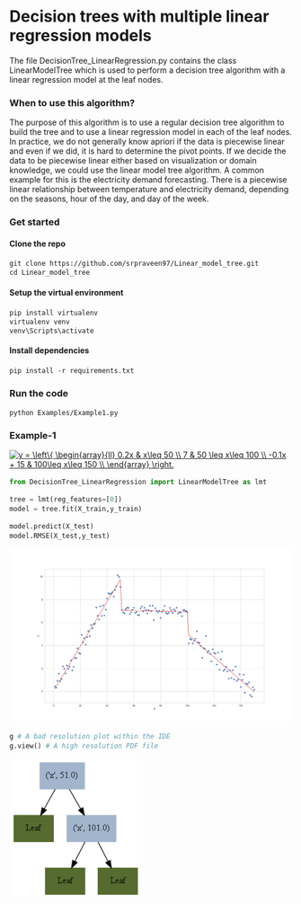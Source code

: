 # Decision trees with multiple linear regression models

The file DecisionTree_LinearRegression.py contains the class LinearModelTree which is used to perform a decision tree algorithm with a linear regression model at the leaf nodes. 

### When to use this algorithm?

The purpose of this algorithm is to use a regular decision tree algorithm to build the tree and to use a linear regression model in each of the leaf nodes. In practice, we do not generally know apriori if the data is piecewise linear and even if we did, it is hard to determine the pivot points. If we decide the data to be piecewise linear either based on visualization or domain knowledge, we could use the linear model tree algorithm. A common example for this is the electricity demand forecasting. There is a piecewise linear relationship between temperature and electricity demand, depending on the seasons, hour of the day, and day of the week. 

### Get started

#### Clone the repo
```
git clone https://github.com/srpraveen97/Linear_model_tree.git
cd Linear_model_tree
```

#### Setup the virtual environment
```
pip install virtualenv
virtualenv venv  
venv\Scripts\activate
```

#### Install dependencies
```
pip install -r requirements.txt
```

### Run the code
```
python Examples/Example1.py
```

### Example-1

<a href="https://www.codecogs.com/eqnedit.php?latex=y&space;=&space;\left\{&space;\begin{array}{ll}&space;0.2x&space;&&space;x\leq&space;50&space;\\&space;7&space;&&space;50&space;\leq&space;x\leq&space;100&space;\\&space;-0.1x&space;&plus;&space;15&space;&&space;100\leq&space;x\leq&space;150&space;\\&space;\end{array}&space;\right." target="_blank"><img src="https://latex.codecogs.com/gif.latex?y&space;=&space;\left\{&space;\begin{array}{ll}&space;0.2x&space;&&space;x\leq&space;50&space;\\&space;7&space;&&space;50&space;\leq&space;x\leq&space;100&space;\\&space;-0.1x&space;&plus;&space;15&space;&&space;100\leq&space;x\leq&space;150&space;\\&space;\end{array}&space;\right." title="y = \left\{ \begin{array}{ll} 0.2x & x\leq 50 \\ 7 & 50 \leq x\leq 100 \\ -0.1x + 15 & 100\leq x\leq 150 \\ \end{array} \right." /></a>

```python
from DecisionTree_LinearRegression import LinearModelTree as lmt
```

```python
tree = lmt(reg_features=[0])
model = tree.fit(X_train,y_train)
```

```python
model.predict(X_test)
model.RMSE(X_test,y_test)
```
![PLot-1](Example1_plot.png)

```python
g # A bad resolution plot within the IDE
g.view() # A high resolution PDF file
```
![plot-2](Example1_tree.PNG)

